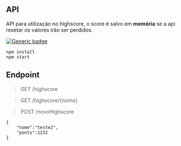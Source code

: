 ## API
API para utilização no highscore, o score é salvo em **memória** se a api resetar os valores irão ser perdidos.

[![Generic badge](https://img.shields.io/badge/NODEJS-GREEN.svg)](https://nodejs.org/en/)

```
npm install
npm start
```

## Endpoint

> GET /highscore

> GET /highscore/{nome}

> POST /novoHighscore
```
{
	"nome":"teste2",
	"ponto":1232
}
```